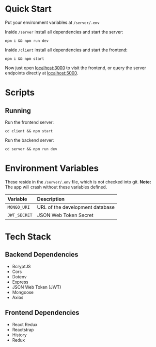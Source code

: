 # Quick Start

Put your environment variables at `/server/.env`

Inside `/server` install all dependencies and start the server:

```
npm i && npm run dev
```

Inside `/client` install all dependencies and start the frontend:

```
npm i && npm start
```

Now just open [localhost:3000](http://localhost:3000) to visit the frontend, or query the server endpoints directly at [localhost:5000](http://localhost:5000).

# Scripts

## Running

Run the frontend server:

```
cd client && npm start
```

Run the backend server:

```
cd server && npm run dev
```

# Environment Variables

These reside in the `/server/.env` file, which is not checked into git. **Note:** The app will crash without these variables defined.

| Variable     | Description                     |
| :----------- | :------------------------------ |
| `MONGO_URI`  | URL of the development database |
| `JWT_SECRET` | JSON Web Token Secret           |

# Tech Stack

## Backend Dependencies

- BcryptJS
- Cors
- Dotenv
- Express
- JSON Web Token (JWT)
- Mongoose
- Axios

## Frontend Dependencies

- React Redux
- Reactstrap
- History
- Redux
